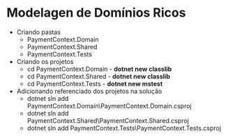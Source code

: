 # Modelagen de Domínios Ricos

- Criando pastas
    - PaymentContext.Domain
    - PaymentContext.Shared
    - PaymentContext.Tests
- Criando os projetos
    - cd PaymentContext.Domain - <strong>dotnet new classlib</strong>
    - cd PaymentContext.Shared - <strong>dotnet new classlib</strong>
    - cd PaymentContext.Tests - <strong>dotnet new mstest</strong>
- Adicionando referenciado dos projetos na solução
    - dotnet sln add PaymentContext.Domain\PaymentContext.Domain.csproj
    - dotnet sln add PaymentContext.Shared\PaymentContext.Shared.csproj
    - dotnet sln add PaymentContext.Tests\PaymentContext.Tests.csproj
